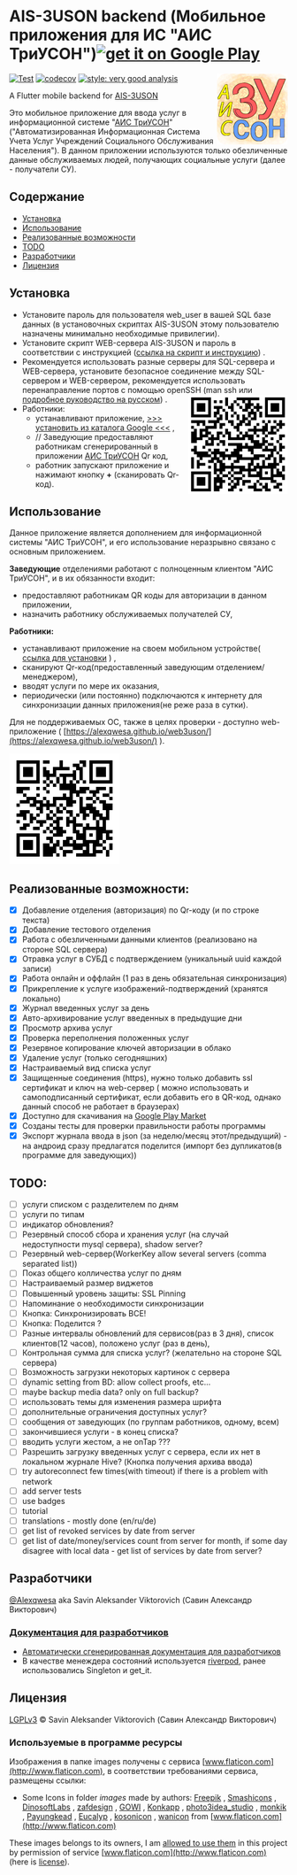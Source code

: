# AIS-3USON backend (Мобильное приложения для ИС "АИС ТриУСОН")[<img alt="get it on Google Play" height="55" src="https://raw.githubusercontent.com/steverichey/google-play-badge-svg/master/img/en_get.svg" />](https://play.google.com/store/apps/details?id=com.ais3uson.app.ais3uson_app)

<img align="right" src="assets/ais-3uson-logo-128.png">

[![Test](https://github.com/Alexqwesa/ais3uson_app/actions/workflows/test.yml/badge.svg)](https://github.com/Alexqwesa/ais3uson_app/actions/workflows/test.yml)
[![codecov](https://codecov.io/gh/Alexqwesa/ais3uson_app/branch/master/graph/badge.svg?token=32VLHP06HD)](https://codecov.io/gh/Alexqwesa/ais3uson_app)
[![style: very good analysis](https://img.shields.io/badge/style-very_good_analysis-B22C89.svg)](https://pub.dev/packages/very_good_analysis)

A Flutter mobile backend for [AIS-3USON](https://github.com/Alexqwesa/AIS-3USON)

Это мобильное приложение для ввода услуг в информационной
системе "[АИС ТриУСОН](https://github.com/Alexqwesa/AIS-3USON)" ("Автоматизированная Информационная
Система Учета Услуг Учреждений Социального Обслуживания Населения"). В данном приложении
используются только обезличенные данные обслуживаемых людей, получающих социальные услуги (далее -
получатели СУ).

## Содержание

- [Установка](#установка)
- [Использование](#использование)
- [Реализованные возможности](#реализованные-возможности)
- [TODO](#todo)
- [Разработчики](#разработчики)
- [Лицензия](#лицензия)

## Установка

- Установите пароль для пользователя web_user в вашей SQL базе данных (в установочных скриптах
  AIS-3USON этому пользователю назначены минимально необходимые привилегии).
- Установите скрипт WEB-сервера AIS-3USON и пароль в соответствии с
  инструкцией ([ссылка на скрипт и инструкцию](https://github.com/Alexqwesa/AIS-3USON/blob/main/src/worker/web_worker/ais3uson_www.py))
  .
- Рекомендуется использовать разные серверы для SQL-сервера и WEB-сервера, установите безопасное
  соединение между SQL-сервером и WEB-сервером, рекомендуется использовать перенаправление портов с
  помощью openSSH (man ssh или [подробное руководство на русском](https://habr.com/ru/post/331348/))
  .
  <img align="right" src="qrcode_ais3uson_app_on_google_play.png" width="180">
- Работники:
    - устанавливают
      приложение, [>>> установить из каталога Google <<<](https://play.google.com/store/apps/details?id=com.ais3uson.app.ais3uson_app)
      ,
    - // Заведующие предоставляют работникам сгенерированный в
      приложении [АИС ТриУСОН](https://github.com/Alexqwesa/AIS-3USON) Qr код,
    - работник запускают приложение и нажимают кнопку **+** (сканировать Qr-код).

## Использование

Данное приложение является дополнением для информационной системы "АИС ТриУСОН", и его использование
неразрывно связано с основным приложением.

**Заведующие** отделениями работают с полноценным клиентом "АИС ТриУСОН", и в их обязанности входит:

- предоставляют работникам QR коды для авторизации в данном приложении,
- назначить работнику обслуживаемых получателей СУ,

**Работники:**

- устанавливают приложение на своем мобильном
  устройстве( [ссылка для установки](https://play.google.com/store/apps/details?id=com.ais3uson.app.ais3uson_app) )
  ,
- сканируют Qr-код(предоставленный заведующим отделением/менеджером),
- вводят услуги по мере их оказания,
- периодически (или постоянно) подключаются к интернету для синхронизации данных приложения(не реже
  раза в сутки).

Для не поддерживаемых ОС, также в целях проверки - доступно
web-приложение ( [https://alexqwesa.github.io/web3uson/](https://alexqwesa.github.io/web3uson/)
).

<img src="qr_web3uson.png">

## Реализованные возможности:

- [x] Добавление отделения (авторизация) по Qr-коду (и по строке текста)
- [x] Добавление тестового отделения
- [x] Работа с обезличенными данными клиентов (реализовано на стороне SQL сервера)
- [x] Отравка услуг в СУБД с подтверждением (уникальный uuid каждой записи)
- [x] Работа онлайн и оффлайн (1 раз в день обязательная синхронизация)
- [x] Прикрепление к услуге изображений-подтверждений (хранятся локально)
- [x] Журнал введенных услуг за день
- [x] Авто-архивирование услуг введенных в предыдущие дни
- [x] Просмотр архива услуг
- [x] Проверка переполнения положенных услуг
- [x] Резервное копирование ключей авторизации в облако
- [x] Удаление услуг (только сегодняшних)
- [x] Настраиваемый вид списка услуг
- [x] Защищенные соединения (https), нужно только добавить ssl сертификат и ключ на web-сервер (
  можно использовать и самоподписанный сертификат, если добавить его в QR-код, однако данный способ
  не работает в браузерах)
- [x] Доступно для скачивания
  на [Google Play Market](https://play.google.com/store/apps/details?id=com.ais3uson.app.ais3uson_app)
- [x] Созданы тесты для проверки правильности работы программы
- [x] Экспорт журнала ввода в json (за неделю/месяц этот/предыдущий) - на андроид сразу предлагатся
  поделится (импорт без дупликатов(в программе для заведующих))

## TODO:

- [ ] услуги списком с разделителем по дням
- [ ] услуги по типам
- [ ] индикатор обновления?
- [ ] Резервный способ сбора и хранения услуг (на случай недоступности mysql сервера), shadow
  server?
- [ ] Резервный web-сервер(WorkerKey allow several servers (comma separated list))
- [ ] Показ общего колличества услуг по дням
- [ ] Настраиваемый размер виджетов
- [ ] Повышенный уровень защиты: SSL Pinning
- [ ] Напоминание о необходимости синхронизации
- [ ] Кнопка: Синхронизировать ВСЕ!
- [ ] Кнопка: Поделится ?
- [ ] Разные интервалы обновлений для сервисов(раз в 3 дня), список клиентов(12 часов), положено
  услуг (раз в день),
- [ ] Контрольная сумма для списка услуг? (желательно на стороне SQL сервера)
- [ ] Возможность загрузки некоторых картинок с сервера
- [ ] dynamic setting from BD: allow collect proofs, etc...
- [ ] maybe backup media data? only on full backup?
- [ ] использовать темы для изменения размера шрифта
- [ ] дополнительные ограничения доступных услуг?
- [ ] сообщения от заведующих (по группам работников, одному, всем)
- [ ] закончившиеся услуги - в конец списка?
- [ ] вводить услуги жестом, а не onTap ???
- [ ] Разрешить загрузку введенных услуг с сервера, если их нет в локальном журнале Hive? (Кнопка
  получения архива ввода)
- [ ] try autoreconnect few times(with timeout) if there is a problem with network
- [ ] add server tests
- [ ] use badges
- [ ] tutorial
- [ ] translations - mostly done (en/ru/de)
- [ ] get list of revoked services by date from server
- [ ] get list of date/money/services count from server for month, if some day disagree with local
  data - get list of services by date from server?

## Разработчики

[@Alexqwesa](https://github.com/Alexqwesa) aka Savin Aleksander Viktorovich (Савин Александр
Викторович)

### [Документация для разработчиков](https://alexqwesa.github.io/ais3uson_app/)

- [Автоматически сгенерированная документация для разработчиков](https://alexqwesa.github.io/ais3uson_app/)
- В качестве менеждера состояний используется [riverpod](https://riverpod.dev/), ранее
  использовались Singleton и get_it.

## Лицензия

[LGPLv3](LICENSE) © Savin Aleksander Viktorovich (Савин Александр Викторович)

### Используемые в программе ресурсы

Изображения в папке images получены с сервиса [www.flaticon.com](http://www.flaticon.com), в
соответствии требованиями сервиса, размещены ссылки:

- Some Icons in folder *images* made by authors: [Freepik](http://www.freepik.com)
  , [Smashicons](http://www.flaticon.com/authors/smashicons)
  , [DinosoftLabs](https://www.flaticon.com/authors/dinosoftlabs)
  , [zafdesign](https://www.flaticon.com/authors/zafdesign)
  , [GOWI](https://www.flaticon.com/authors/GOWI)
  , [Konkapp](https://www.flaticon.com/authors/Konkapp)
  , [photo3idea_studio](https://www.flaticon.com/authors/photo3idea_studio)
  , [monkik](https://www.flaticon.com/authors/monkik)
  , [Payungkead](https://www.flaticon.com/authors/Payungkead)
  , [Eucalyp](https://www.flaticon.com/authors/Eucalyp)
  , [kosonicon](https://www.flaticon.com/authors/kosonicon)
  , [wanicon](https://www.flaticon.com/authors/wanicon)
  from [www.flaticon.com](http://www.flaticon.com)

These images belongs to its owners, I
am [allowed to use them](https://web.archive.org/web/20211109140855/https://support.flaticon.com/hc/en-us/articles/207248209)
in this project by permission of service [www.flaticon.com](http://www.flaticon.com) (here
is [license](images/_license.pdf)).
